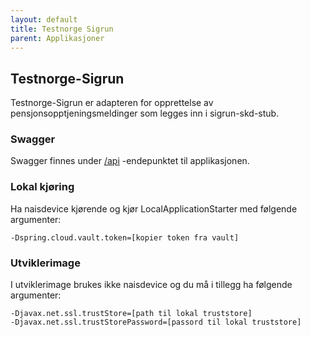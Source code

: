 ```yaml
---
layout: default
title: Testnorge Sigrun
parent: Applikasjoner
---
```


## Testnorge-Sigrun
Testnorge-Sigrun er adapteren for opprettelse av pensjonsopptjeningsmeldinger som legges inn i sigrun-skd-stub.

### Swagger
Swagger finnes under [/api](https://testnorge-sigrun.nais.preprod.local/api) -endepunktet til applikasjonen.

### Lokal kjøring
Ha naisdevice kjørende og kjør LocalApplicationStarter med følgende argumenter:
```
-Dspring.cloud.vault.token=[kopier token fra vault]
```

### Utviklerimage
I utviklerimage brukes ikke naisdevice og du må i tillegg ha følgende argumenter:
```
-Djavax.net.ssl.trustStore=[path til lokal truststore]
-Djavax.net.ssl.trustStorePassword=[passord til lokal truststore]
```

